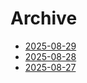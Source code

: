 # Archive

- [2025-08-29](digest/2025-08-29.md)
- [2025-08-28](digest/2025-08-28.md)
- [2025-08-27](digest/2025-08-27.md)
